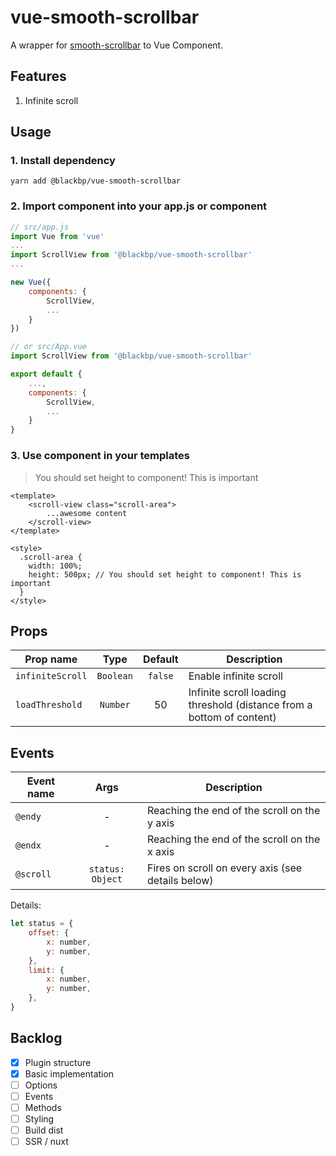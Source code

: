 # vue-smooth-scrollbar
A wrapper for [smooth-scrollbar](https://github.com/idiotWu/smooth-scrollbar) to Vue Component.

## Features
1. Infinite scroll

## Usage

### 1. Install dependency
```
yarn add @blackbp/vue-smooth-scrollbar
```

### 2. Import component into your app.js or component
```js
// src/app.js
import Vue from 'vue'
...
import ScrollView from '@blackbp/vue-smooth-scrollbar'
...

new Vue({
    components: {
        ScrollView,
        ...
    }
})

// or src/App.vue
import ScrollView from '@blackbp/vue-smooth-scrollbar'

export default {
    ...,
    components: {
        ScrollView,
        ...
    }
}
```
### 3. Use component in your templates
> You should set height to component! This is important

```
<template>
    <scroll-view class="scroll-area">
        ...awesome content
    </scroll-view>
</template>

<style>
  .scroll-area {
    width: 100%;
    height: 500px; // You should set height to component! This is important
  }
</style>
```

## Props

| Prop name | Type | Default | Description |
| --- | :-: | :-: | --- |
| `infiniteScroll`| `Boolean` | `false` | Enable infinite scroll |
| `loadThreshold` | `Number` | 50 | Infinite scroll loading threshold (distance from a bottom of content) |

## Events

| Event name | Args | Description |
| --- | :-: | --- |
| `@endy` | - | Reaching the end of the scroll on the y axis |
| `@endx` | - | Reaching the end of the scroll on the x axis |
| `@scroll` | `status: Object` | Fires on scroll on every axis (see details below) |

Details:
```js
let status = {
    offset: {
        x: number,
        y: number,
    },
    limit: {
        x: number,
        y: number,
    },
}
```

## Backlog
* [x] Plugin structure
* [x] Basic implementation
* [ ] Options
* [ ] Events
* [ ] Methods
* [ ] Styling
* [ ] Build dist
* [ ] SSR / nuxt
